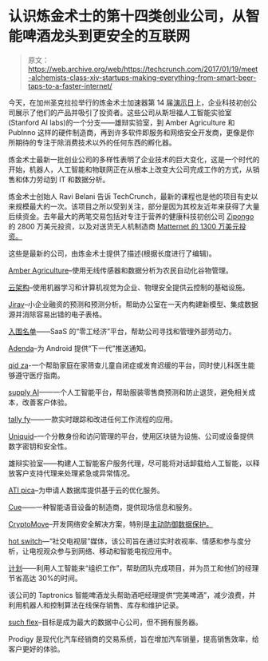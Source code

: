 # 认识炼金术士的第十四类创业公司，从智能啤酒龙头到更安全的互联网

> 原文：<https://web.archive.org/web/https://techcrunch.com/2017/01/19/meet-alchemists-class-xiv-startups-making-everything-from-smart-beer-taps-to-a-faster-internet/>

今天，在加州圣克拉拉举行的炼金术士加速器第 14 届[演示日](https://web.archive.org/web/20221004134728/https://attendee.gotowebinar.com/register/2252320262769328387)上，企业科技初创公司展示了他们的产品并吸引了投资者。这些公司从斯坦福人工智能实验室(Stanford AI labs)的一个分支——雄辩实验室，到 Amber Agriculture 和 PubInno 这样的硬件制造商，再到许多软件即服务和网络安全开发商，更像是你所期待的专注于除消费技术以外的任何东西的孵化器。

炼金术士最新一批创业公司的多样性表明了企业技术的巨大变化，这是一个时代的开始，机器人，人工智能和物联网正在从根本上改变大公司完成工作的方式，从销售和体力劳动到 IT 和数据分析。

炼金术士创始人 Ravi Belani 告诉 TechCrunch，最新的课程也是他的项目有史以来规模最大的一次。该项目之所以受到关注，部分是因为其校友近年来获得了大量后续资金。去年最大的两笔交易包括对专注于营养的健康科技初创公司 [Zipongo](https://web.archive.org/web/20221004134728/https://www.zipongo.com/) 的 2800 万美元投资，以及对送货无人机制造商 [Matternet 的 1300 万美元投资。](https://web.archive.org/web/20221004134728/https://www.zipongo.com/)

这些是最新的公司，由炼金术士提供了描述(根据长度进行了编辑)。

[Amber Agriculture](https://web.archive.org/web/20221004134728/http://www.amber.ag/)–使用无线传感器和数据分析为农民自动化谷物管理。

[云架构](https://web.archive.org/web/20221004134728/http://cloudastructure.com/)–使用机器学习和计算机视觉为企业、物理安全提供云控制的基础设施。

[Jirav](https://web.archive.org/web/20221004134728/https://www.jirav.com/)–小企业融资的预测和预测分析。帮助办公室在一天内构建新模型、集成数据源并消除容易出错的电子表格。

[入围名单](https://web.archive.org/web/20221004134728/https://shortlist.co/)——SaaS 的“零工经济”平台，帮助公司寻找和管理外部劳动力。

[Adenda](https://web.archive.org/web/20221004134728/http://www.adendamedia.com/)–为 Android 提供“下一代”推送通知。

[qid za](https://web.archive.org/web/20221004134728/http://www.qidza.com/)-一个帮助家庭在家筛查儿童自闭症或发育迟缓的平台，同时使儿科医生能够遵守医疗指南。

[supply AI](https://web.archive.org/web/20221004134728/http://supply.ai/)——一个人工智能平台，帮助服装零售商预测和防止退货，避免相关成本，改善客户体验。

[tally fy](https://web.archive.org/web/20221004134728/https://tallyfy.com/)——一款实时跟踪和改进任何工作流程的应用。

[Uniquid](https://web.archive.org/web/20221004134728/http://uniquid.com/)–一个分散身份和访问管理的平台，使用区块链为设施、公司或设备提供数字密钥和安全性。

雄辩实验室——构建人工智能客户服务代理，尽可能将对话卸载给人工智能，以释放客户支持代理来处理紧急或异常情况。

[ATI pica](https://web.archive.org/web/20221004134728/https://www.atipica.co/)–为申请人数据库提供基于云的优化服务。

[Cue](https://web.archive.org/web/20221004134728/http://www.cuedevice.com/index.html)——一种智能语音设备的制造商，提供现场信息和服务。

[CryptoMove](https://web.archive.org/web/20221004134728/https://www.cryptomove.com/)–开发网络安全解决方案，特别是[主动防御数据保护。](https://web.archive.org/web/20221004134728/https://beta.techcrunch.com/2017/01/19/security-startup-cryptomove-fragments-data-and-moves-it-around-to-keep-it-secure/)

[hot switch](https://web.archive.org/web/20221004134728/http://www.hotswitch.com/)—“社交电视层”媒体，该公司旨在通过实时收视率、情感和参与度分析，让电视观众参与到网络、移动和智能电视应用中。

[计划](https://web.archive.org/web/20221004134728/https://getplan.co/login)——利用人工智能来“组织工作”，帮助团队完成项目，并为员工和他们的经理节省高达 30%的时间。

该公司的 Taptronics 智能啤酒龙头帮助酒吧经理提供“完美啤酒”，减少浪费，并利用机器人和控制算法在线保存销售、库存和维护记录。

[such flex](https://web.archive.org/web/20221004134728/http://www.suchflex.com/)–目标是成为最大的数据中心公司，但不拥有服务器。

Prodigy 是现代化汽车经销商的交易系统，旨在增加汽车销量，提高销售效率，给客户更好的体验。